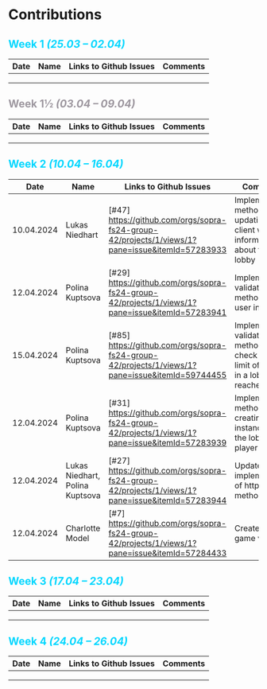 # Contributions

## <font style="color: #00d7ff">Week 1 *(25.03 – 02.04)*</font>

| Date | Name | Links to Github Issues | Comments |
|---|---|---|---|
|   |   |   |   |
|   |   |   |   |
|   |   |   |   |

## <font style="color: #9d979f">Week 1½ *(03.04 – 09.04)*</font>

| Date | Name | Links to Github Issues | Comments |
|---|---|---|---|
|   |   |   |   |
|   |   |   |   |
|   |   |   |   |

## <font style="color: #00d7ff">Week 2 *(10.04 – 16.04)*</font>

| Date | Name | Links to Github Issues | Comments |
|---|---|---|---|
| 10.04.2024 | Lukas Niedhart | [#47] https://github.com/orgs/sopra-fs24-group-42/projects/1/views/1?pane=issue&itemId=57283933 | Implemented methods for updating the client with the information about the lobby|
| 12.04.2024 | Polina Kuptsova | [#29] https://github.com/orgs/sopra-fs24-group-42/projects/1/views/1?pane=issue&itemId=57283941 | Implemented validation methods for user input  |
| 15.04.2024 | Polina Kuptsova | [#85] https://github.com/orgs/sopra-fs24-group-42/projects/1/views/1?pane=issue&itemId=59744455  | Implemented validation method to check that the limit of players in a lobby was reached |
| 12.04.2024 | Polina Kuptsova | [#31] https://github.com/orgs/sopra-fs24-group-42/projects/1/views/1?pane=issue&itemId=57283939 | Implemented methods for creating instances of the lobby and player |
| 12.04.2024 | Lukas Niedhart, Polina Kuptsova | [#27] https://github.com/orgs/sopra-fs24-group-42/projects/1/views/1?pane=issue&itemId=57283944 | Updated the implementation of http post method |
| 12.04.2024 | Charlotte Model | [#7] https://github.com/orgs/sopra-fs24-group-42/projects/1/views/1?pane=issue&itemId=57284433 | Created Join game view | 

## <font style="color: #00d7ff">Week 3 *(17.04 – 23.04)*</font>

| Date | Name | Links to Github Issues | Comments |
|---|---|---|---|
|   |   |   |   |
|   |   |   |   |
|   |   |   |   |

## <font style="color: #00d7ff">Week 4 *(24.04 – 26.04)*</font>

| Date | Name | Links to Github Issues | Comments |
|---|---|---|---|
|   |   |   |   |
|   |   |   |   |
|   |   |   |   |
